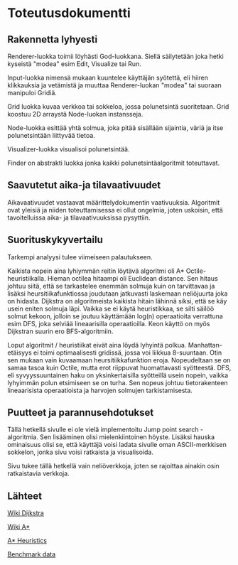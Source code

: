 # Toteutusdokumentti

## Rakennetta lyhyesti
Renderer-luokka toimii löyhästi God-luokkana. Siellä säilytetään joka hetki
kyseistä "modea" esim Edit, Visualize tai Run.

Input-luokka nimensä mukaan kuuntelee käyttäjän syötettä, eli hiiren klikkauksia
ja vetämistä ja muuttaa Renderer-luokan "modea" tai suoraan manipuloi Gridiä.

Grid luokka kuvaa verkkoa tai sokkeloa, jossa polunetsintä suoritetaan. Grid
koostuu 2D arraystä Node-luokan instansseja.

Node-luokka esittää yhtä solmua, joka pitää sisällään sijaintia, väriä ja
itse polunetsintään liittyvää tietoa.

Visualizer-luokka visualisoi polunetsintää.

Finder on abstrakti luokka jonka kaikki polunetsintäalgoritmit toteuttavat.


## Saavutetut aika-ja tilavaativuudet

Aikavaativuudet vastaavat määrittelydokumentin vaativuuksia. Algoritmit ovat
yleisiä ja niiden toteuttamisessa ei ollut ongelmia, joten uskoisin, että
tavoitelluissa aika- ja tilavaativuuksissa pysyttiin.


## Suorituskykyvertailu

Tarkempi analyysi tulee viimeiseen palautukseen.

Kaikista nopein aina lyhiymmän reitin löytävä algoritmi oli A\*
Octile-heuristiikalla. Hieman octilea hitaampi oli Euclidean distance. Sen hitaus
johtuu siitä, että se tarkastelee enemmän solmuja kuin on tarvittavaa ja lisäksi
heursitiikafunktiossa joudutaan jatkuvasti laskemaan neliöjuurta joka on hidasta.
Dijkstra on algoritmeista kaikista hitain lähinnä siksi, että se käy usein eniten
solmuja läpi. Vaikka se ei käytä heuristikkaa, se silti säilöö solmut kekoon, jolloin
se joutuu käyttämään log(n) operaatioita verrattuna esim DFS, joka selviää lineaarisilla
operaatioilla. Keon käyttö on myös Dijkstran suurin ero BFS-algoritmiin.

Loput algoritmit / heuristiikat eivät aina löydä lyhyintä polkua.
Manhattan-etäisyys ei toimi optimaalisesti gridissä, jossa voi liikkua 8-suuntaan.
Otin sen mukaan vain kuvaamaan heursitiikkafunktion eroja. Nopeudeltaan se on samaa
tasoa kuin Octile, mutta erot riippuvat huomattavasti syötteestä. DFS, eli
syvyyssuuntainen haku on yksinkertaisilla syötteillä usein nopein, vaikka lyhyimmän
polun etsimiseen se on turha. Sen nopeus johtuu tietorakenteen lineaarisista
operaatioista ja harvojen solmujen tarkistamisesta.


## Puutteet ja parannusehdotukset

Tällä hetkellä sivulle ei ole vielä implementoitu Jump point search -algoritmia.
Sen lisääminen olisi mielenkiintoinen höyste. Lisäksi hauska ominaisuus olisi se,
että käyttäjä voisi ladata sivulle oman ASCII-merkkisen sokkelon, jonka sivu voisi
ratkaista ja visualisoida.

Sivu tukee tällä hetkellä vain neliöverkkoja, joten se rajoittaa ainakin osin
ratkaistavia verkkoja.


## Lähteet
[Wiki Dijkstra](https://en.wikipedia.org/wiki/Dijkstra%27s_algorithm)

[Wiki A\*](https://en.wikipedia.org/wiki/A*_search_algorithm)

[A\* Heuristics](http://theory.stanford.edu/~amitp/GameProgramming/Heuristics.html)

[Benchmark data](http://www.movingai.com/benchmarks/)
